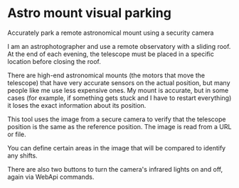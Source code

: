# Astro mount visual parking
Accurately park a remote astronomical mount using a security camera

I am an astrophotographer and use a remote observatory with a sliding roof.
At the end of each evening, the telescope must be placed in a specific location before closing the roof.

There are high-end astronomical mounts (the motors that move the telescope) that have very accurate sensors on the actual position, but many people like me use less expensive ones.
My mount is accurate, but in some cases (for example, if something gets stuck and I have to restart everything) it loses the exact information about its position.

This tool uses the image from a secure camera to verify that the telescope position is the same as the reference position. The image is read from a URL or file.

You can define certain areas in the image that will be compared to identify any shifts.

There are also two buttons to turn the camera's infrared lights on and off, again via WebApi commands.
